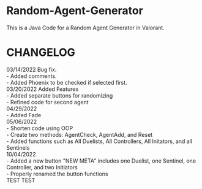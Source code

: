 # Random-Agent-Generator
This is a Java Code for a Random Agent Generator in Valorant.

# CHANGELOG
03/14/2022 Bug fix.  
    - Added comments.  
    - Added Phoenix to be checked if selected first.  
03/20/2022 Added Features  
    - Added separate buttons for randomizing  
    - Refined code for second agent  
04/29/2022  
    - Added Fade  
05/06/2022  
    - Shorten code using OOP  
    - Create two methods: AgentCheck, AgentAdd, and Reset  
    - Added functions such as All Duelists, All Controllers, All Initators, and all Sentinels  
10/04/2022  
    - Added a new button "NEW META" includes one Duelist, one Sentinel, one Controller, and two Initiators  
    - Properly renamed the button functions  
TEST TEST